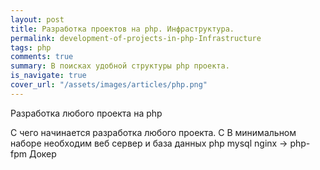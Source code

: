 ```yaml
---
layout: post
title: Разработка проектов на php. Инфраструктура.
permalink: development-of-projects-in-php-Infrastructure
tags: php
comments: true
summary: В поисках удобной структуры php проекта.
is_navigate: true
cover_url: "/assets/images/articles/php.png"
---
```


Разработка любого проекта на php

С чего начинается разработка любого проекта. С
В минимальном наборе необходим веб сервер и база данных
php
mysql
nginx -> php-fpm
Докер